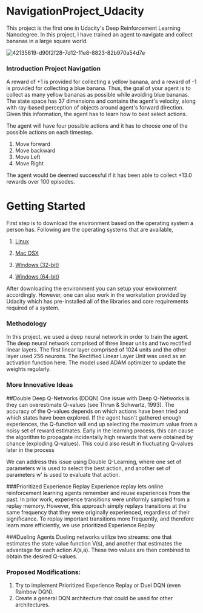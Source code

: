# NavigationProject_Udacity
This project is the first one in Udacity's Deep Reinforcement Learning Nanodegree. In this project, I have trained an agent to navigate and collect bananas in a large square world.

![42135619-d90f2f28-7d12-11e8-8823-82b970a54d7e](https://github.com/SAMNaqvi1212/NavigationProject_Udacity/assets/76792427/570bbb97-f4b5-47cf-94b1-a821b00b89e9)
### Introduction Project Navigation
A reward of +1 is provided for collecting a yellow banana, and a reward of -1 is provided for collecting a blue banana. Thus, the goal of your agent is to collect as many yellow bananas as possible while avoiding blue bananas.
The state space has 37 dimensions and contains the agent's velocity, along with ray-based perception of objects around agent's forward direction. Given this information, the agent has to learn how to best select actions. 

The agent will have four possible actions and it has to choose one of the possible actions on each timestep. 
1) Move forward
2) Move backward
3) Move Left
4) Move Right

The agent would be deemed successful if it has been able to collect +13.0 rewards over 100 episodes. 
# Getting Started
First step is to download the environment based on the operating system a person has. Following are the operating systems that are
available, 
1) [Linux](https://learn.udacity.com/nanodegrees/nd893/parts/cd0373/lessons/523b5d7a-053e-4627-a4ac-cee97b8a1ad0/concepts/4c1b4caf-2d7e-4d9f-b7e5-4f7b855f7f1e) 

2) [Mac OSX](https://learn.udacity.com/nanodegrees/nd893/parts/cd0373/lessons/523b5d7a-053e-4627-a4ac-cee97b8a1ad0/concepts/4c1b4caf-2d7e-4d9f-b7e5-4f7b855f7f1e)
   
3) [Windows (32-bit)](https://learn.udacity.com/nanodegrees/nd893/parts/cd0373/lessons/523b5d7a-053e-4627-a4ac-cee97b8a1ad0/concepts/4c1b4caf-2d7e-4d9f-b7e5-4f7b855f7f1e)

4) [Windows (64-bit)](https://learn.udacity.com/nanodegrees/nd893/parts/cd0373/lessons/523b5d7a-053e-4627-a4ac-cee97b8a1ad0/concepts/4c1b4caf-2d7e-4d9f-b7e5-4f7b855f7f1e)


After downloading the environment you can setup your environment accordingly. However, one can also work in the workstation provided by Udacity which has pre-installed all of the libraries and
core requirements required of a system. 

### Methodology
In this project, we used a deep neural network in order to train the agent. The deep neural network comprised of three linear units and two rectified linear layers. The first linear layer comprised of 1024 units and the other layer used 256 neurons. 
The Rectified Linear Layer Unit was used as an activation function here. The model used ADAM optimizer to update the weights regularly. 

### More Innovative Ideas

##Double Deep Q-Networks (DDQN)
One issue with Deep Q-Networks is they can overestimate Q-values (see Thrun & Schwartz, 1993). The accuracy of the Q-values depends on which actions have been tried and which states have been explored. If the agent hasn't gathered enough experiences, the Q-function will end up selecting the maximum value from a noisy set of reward estimates. Early in the learning process, this can cause the algorithm to propagate incidentally high rewards that were obtained by chance (exploding Q-values). This could also result in fluctuating Q-values later in the process

We can address this issue using Double Q-Learning, where one set of parameters w is used to select the best action, and another set of parameters w' is used to evaluate that action.

###Prioritized Experience Replay
Experience replay lets online reinforcement learning agents remember and reuse experiences from the past. In prior work, experience transitions were uniformly sampled from a replay memory. However, this approach simply replays transitions at the same frequency that they were originally experienced, regardless of their significance. To replay important transitions more frequently, and therefore learn more efficiently, we use prioritized Experience Replay

###Dueling Agents
Dueling networks utilize two streams: one that estimates the state value function V(s), and another that estimates the advantage for each action A(s,a). These two values are then combined to obtain the desired Q-values.

### Proposed Modifications:
1) Try to implement Prioritized Experience Replay or Duel DQN (even Rainbow DQN).
2) Create a general DQN architecture that could be used for other architectures.

